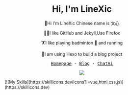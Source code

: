 <h1 align="center">Hi, I'm LineXic</h1>
<p align="center">
  👀Hi I'm LineXic Chinese name is 文心
</p>
<p align="center">
  🧑‍💻I like GitHub and Jekyll,Use Firefox
</p>
<p align="center">
  🏋️I like playing badminton 🏸 and running 
  </p>
<p align="center">
  🧘I am using Hexo to build a blog project
</p>
<p align="center">
  <samp>
    <a href="https://i.linexic.top">Homepage</a> ·
    <a href="https://linexic.top">Blog</a> ·
    <a href="https://chat.linexic.top">ChatAi</a> 
  </samp>
</p>

<p align="center">
  <img src="https://github-readme-stats.vercel.app/api?username=LineXic&count_private=true">
</p>
[![My Skills](https://skillicons.dev/icons?i=vue,html,css,js)](https://skillicons.dev)
